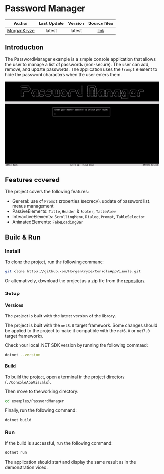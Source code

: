 # Password Manager

|                    Author                     | Last Update | Version |                                       Source files                                       |
| :-------------------------------------------: | :---------: | :-----: | :--------------------------------------------------------------------------------------: |
| [MorganKryze](https://github.com/MorganKryze) |   latest    | latest  | [link](https://github.com/MorganKryze/ConsoleAppVisuals/blob/main/examples/Presentation) |

## Introduction

The PasswordManager example is a simple console application that allows the user to manage a list of passwords (non-secure). The user can add, remove, and update passwords. The application uses the `Prompt` element to hide the password characters when the user enters them.

![Demo](../assets/vid/gif/examples/password_manager.gif)

## Features covered

The project covers the following features:

- General: use of `Prompt` properties (secrecy), update of password list, menus management
- PassiveElements: `Title`, `Header` & `Footer`, `TableView`
- InteractiveElements: `ScrollingMenu`, `Dialog`, `Prompt`, `TableSelector`
- AnimatedElements: `FakeLoadingBar`

## Build & Run

### Install

To clone the project, run the following command:

```bash
git clone https://github.com/MorganKryze/ConsoleAppVisuals.git
```

Or alternatively, download the project as a zip file from the [repository](https://github.com/MorganKryze/ConsoleAppVisuals).

### Setup

#### Versions

The project is built with the latest version of the library.

The project is built with the `net8.0` target framework. Some changes should be applied to the project to make it compatible with the `net6.0` or `net7.0` target frameworks.

Check your local .NET SDK version by running the following command:

```bash
dotnet --version
```

#### Build

To build the project, open a terminal in the project directory (`./ConsoleAppVisuals`).

Then move to the working directory:

```bash
cd examples/PasswordManager
```

Finally, run the following command:

```bash
dotnet build
```

### Run

If the build is successful, run the following command:

```bash
dotnet run
```

The application should start and display the same result as in the demonstration video.

